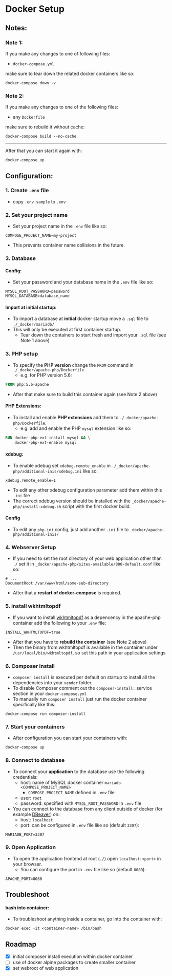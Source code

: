 # Docker Setup

## Notes:
### Note 1:
If you make any changes to one of following files:
- `docker-compose.yml`

make sure to tear down the related docker containers like so:
```shell
docker-compose down -v
```

### Note 2:
If you make any changes to one of the following files:
- any `Dockerfile`

make sure to rebuild it without cache:
```shell
docker-compose build --no-cache
```
___
After that you can start it again with:
```shell
docker-compose up
```


## Configuration:
### 1. Create `.env` file
- copy `.env.sample` to `.env`


### 2. Set your project name
- Set your project name in the `.env` file like so:
```dotenv
COMPOSE_PROJECT_NAME=my-project
```
- This prevents container name collisions in the future.


### 3. Database
#### Config:
- Set your password and your database name in the `.env` file like so:
```dotenv
MYSQL_ROOT_PASSWORD=password
MYSQL_DATABASE=database_name
```
#### Import at initial startup:
- To import a database at **initial** docker startup move a `.sql` file to `./_docker/mariadb/`
- This will only be executed at first container startup. 
  - Tear down the containers to start fresh and import your `.sql` file (see Note 1 above)


### 3. PHP setup
- To specify the **PHP version** change the `FROM` command in `./_docker/apache-php/Dockerfile`
    - e.g. for PHP version 5.6:
```dockerfile
FROM php:5.6-apache
```
- After that make sure to build this container again (see Note 2 above)
#### PHP Extensions:
- To install and enable **PHP extensions** add them to `./_docker/apache-php/Dockerfile`.
    - e.g. add and enable the PHP `mysql` extension like so:
```dockerfile
RUN docker-php-ext-install mysql && \
    docker-php-ext-enable mysql
```
#### xdebug:
- To enable xdebug set `xdebug.remote_enable` in `./_docker/apache-php/additional-inis/xdebug.ini` like so:
```
xdebug.remote_enable=1
```
- To edit any other xdebug configuration parameter add them within this `.ini` file
- The correct xdebug version should be installed with the `_docker/apache-php/install-xdebug.sh` script with the first docker build.
  
#### Config
- To edit any `php.ini` config, just add another `.ini` file to `_docker/apache-php/additional-inis/`

### 4. Webserver Setup
- If you need to set the root directory of your web application other than `./` set it in `_docker/apache-php/sites-available/000-default.conf` like so:
```apacheconf
# ...
DocumentRoot /var/www/html/some-sub-directory
```
- After that a **restart of docker-compose** is required.

### 5. install wkhtmltopdf
- If you want to install [wkhtmltopdf](https://wkhtmltopdf.org) as a depencency in the apache-php container add the following to your `.env` file:
```dotenv
INSTALL_WKHTMLTOPDF=true
```
- After that you have to **rebuild the container** (see Note 2 above)
- Then the binary from wkhtmltopdf is available in the container under `/usr/local/bin/wkhtmltopdf`, so set this path in your application settings


### 6. Composer install
- `composer install` is executed per default on startup to install all the dependencies into your `vendor` folder.
- To disable Composer  comment out the `composer-install:` service section in your `docker-compose.yml`
- To manually run `composer install` just run the docker container specifically like this:
```shell
docker-compose run composer-install
```

### 7. Start your containers
- After configuration you can start your containers with:
```shell
docker-compose up
```


### 8. Connect to database
- To connect your **application** to the database use the following credentials:
  - host: name of MySQL docker container `mariadb-<COMPOSE_PROJECT_NAME>`
    - `COMPOSE_PROJECT_NAME` defined in `.env` file
  - user: `root`
  - password: specified with `MYSQL_ROOT_PASSWORD` in `.env` file
- You can connect to the database from any client outside of docker (for example [DBeaver](https://dbeaver.io/)) on: 
  - host: `localhost` 
  - port: can be configured in `.env` file like so (default `3307`):
```dotenv
MARIADB_PORT=3307
```


### 9. Open Application
- To open the application frontend at root (`./`) open `localhost:<port>` in your browser. 
  - You can configure the port in `.env` file like so (default `8080`):
```dotenv
APACHE_PORT=8080
```


## Troubleshoot
#### bash into container:
- To troubleshoot anything inside a container, go into the container with:
```shell
docker exec -it <container-name> /bin/bash
```

## Roadmap
* [x] initial composer install execution within docker container
* [ ] use of docker alpine packages to create smaller container
* [x] set webroot of web application